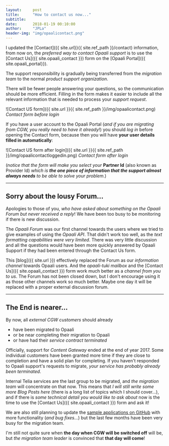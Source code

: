 ```yaml
---
layout:     post
title:      "How to contact us now..."
subtitle:   
date:       2018-01-19 00:10:00
author:     "JPLa"
header-img: "img/opaalicontact.png"
---
```

I updated the [Contact]({{ site.url}}{{ site.ref_path }}/contact) information, from now on, the _preferred way to contact Opaali support_ is to use the [Contact Us]({{ site.opaali_contact }}) form on the [Opaali Portal]({{ site.opaali_portal}}).

The support responsibility is gradually being transferred from the _migration team_ to the normal _product support organization_.

There will be fewer people answering your questions, so the communication should be more efficient. Filling in the form makes it easier to include all the relevant information that is needed to process your _support request_.

![Contact US form]({{ site.url }}{{ site.ref_path }}/img/opaalicontact.png)
*Contact form before login*

If you have a user account to the Opaali Portal (_and if you are migrating from CGW, you really need to have it already!_) you should _log in_ before opening the Contact form, because then you will have __your user details filled in automatically__:

![Contact US form after login]({{ site.url }}{{ site.ref_path }}/img/opaalicontactloggedin.png)
*Contact form after login*

(_notice that the form will make you select your_ **Partner Id** (also known as Provider Id) _which is **the one piece of information that the support almost always needs** to be able to solve your problem_.)

----

## Sorry about the lousy Forum...

Apologies to those of you, _who have asked about something on the Opaali Forum but never received a reply_! We have been too busy to be monitoring if there is new discussion.

The _Opaali Forum_ was our first channel towards the users where we tried to give examples of using the _Opaali API_. That didn't work too well, as the _text formatting capabilities were very limited_. There was very little discussion and all the questions would have been more quickly answered by Opaali Support if they had been entered through the Contact Us form.

This [blog]({{ site.url }}) effectively replaced the Forum as our _information channel_ towards Opaali users. And the _opaali-tuki mailbox_ and the [Contact Us]({{ site.opaali_contact }}) form work much better as a _channel from you to us_. The Forum has not been closed down, but I don't encourage using it as those other channels work so much better. Maybe one day it will be replaced with a proper external discussion forum.  

----

## The End is nearer...

By now, all _external CGW customers_ should already 
* have been migrated to Opaali
* or be near completing their migration to Opaali
* or have had their _service contract terminated_

Officially, support for _Content Gateway_ ended at the end of year 2017. Some individual customers have been granted more time if they are close to completion and have a solid plan for completing. If you haven't responded to Opaali support's requests to migrate, _your service has probably already been terminated_.

Internal Telia services are the last group to be migrated, and _the migration team_ will concentrate on that now. This means that _I will still write some more Blog Posts here_ (there is a long list of topics which I should cover...), and if there is _some technical detail you would like to ask about_ now is the time to use the [Contact Us]({{ site.opaali_contact }}) form and ask it!

We are also still planning to update the [sample applications on GitHub](https://github.com/MiiKos/Opaali/tree/master/sample_applications) with more functionality (_and bug fixes..._) but the last few months have been very busy for the migration team. 

I'm still not quite sure when **the day when CGW will be switched off** will be, but _the migration team leader_ is convinced that **that day will come**!
